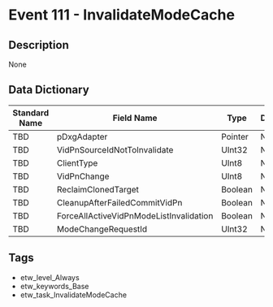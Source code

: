 # Event 111 - InvalidateModeCache

## Description
None

## Data Dictionary
|Standard Name|Field Name|Type|Description|Sample Value|
|---|---|---|---|---|
|TBD|pDxgAdapter|Pointer|None|`None`|
|TBD|VidPnSourceIdNotToInvalidate|UInt32|None|`None`|
|TBD|ClientType|UInt8|None|`None`|
|TBD|VidPnChange|UInt8|None|`None`|
|TBD|ReclaimClonedTarget|Boolean|None|`None`|
|TBD|CleanupAfterFailedCommitVidPn|Boolean|None|`None`|
|TBD|ForceAllActiveVidPnModeListInvalidation|Boolean|None|`None`|
|TBD|ModeChangeRequestId|UInt32|None|`None`|

## Tags
* etw_level_Always
* etw_keywords_Base
* etw_task_InvalidateModeCache